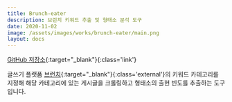 ```yaml
---
title: Brunch-eater
description: 브런치 키워드 추출 및 형태소 분석 도구
date: 2020-11-02
image: /assets/images/works/brunch-eater/main.png
layout: docs
---
```

[GitHub 저장소](https://github.com/luftaquila/brunch-eater){:target="_blank"}{:class='link'}

글쓰기 플랫폼 [브런치](https://brunch.co.kr/){:target="_blank"}{:class='external'}의
키워드 카테고리를 지정해 해당 카테고리에 있는 게시글을 크롤링하고 형태소의 출현 빈도를 추출하는 도구입니다.  
